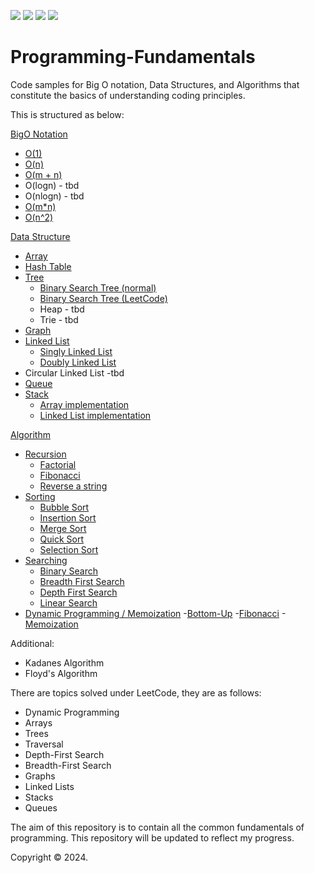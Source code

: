 [![](https://img.shields.io/github/stars/faisalkhan91/Programming-Fundamentals?style=social)](https://github.com/faisalkhan91/Programming-Fundamentals/stargazers)
[![](https://img.shields.io/github/forks/faisalkhan91/Programming-Fundamentals?style=social)](https://github.com/faisalkhan91/Programming-Fundamentals/fork)
[![](https://img.shields.io/github/watchers/faisalkhan91/Programming-Fundamentals?style=social)](https://github.com/faisalkhan91/Programming-Fundamentals/subscription)
[![](https://img.shields.io/github/followers/faisalkhan91?style=social)](https://github.com/faisalkhan91)

# Programming-Fundamentals
Code samples for Big O notation, Data Structures, and Algorithms that constitute the basics of understanding coding principles.

This is structured as below:

[BigO Notation](https://github.com/faisalkhan91/Programming-Fundamentals/tree/main/Big%20O%20Notation)
- [O(1)](https://github.com/faisalkhan91/Programming-Fundamentals/blob/main/Big%20O%20Notation/O(1).py)
- [O(n)](https://github.com/faisalkhan91/Programming-Fundamentals/blob/main/Big%20O%20Notation/O(n).py)
- [O(m + n)](https://github.com/faisalkhan91/Programming-Fundamentals/blob/main/Big%20O%20Notation/O(m%2Bn).py)
- O(logn) - tbd
- O(nlogn) - tbd
- [O(m*n)](https://github.com/faisalkhan91/Programming-Fundamentals/blob/main/Big%20O%20Notation/O(mxn).py)
- [O(n^2)](https://github.com/faisalkhan91/Programming-Fundamentals/blob/main/Big%20O%20Notation/O(n%5E2).py)

[Data Structure](https://github.com/faisalkhan91/Programming-Fundamentals/tree/main/Data%20Structures)
- [Array](https://github.com/faisalkhan91/Programming-Fundamentals/tree/main/Data%20Structures/Array)
- [Hash Table](https://github.com/faisalkhan91/Programming-Fundamentals/tree/main/Data%20Structures/Hash%20Table)
- [Tree](https://github.com/faisalkhan91/Programming-Fundamentals/tree/main/Data%20Structures/Tree)
  - [Binary Search Tree (normal)](https://github.com/faisalkhan91/Programming-Fundamentals/tree/main/Data%20Structures/Tree/Binary%20Tree/Binary%20Search%20Tree)
  - [Binary Search Tree (LeetCode)](https://github.com/faisalkhan91/Programming-Fundamentals/tree/main/Data%20Structures/Tree/LeetCode/Binary%20Search%20Tree)
  - Heap - tbd
  - Trie - tbd
- [Graph](https://github.com/faisalkhan91/Programming-Fundamentals/tree/main/Data%20Structures/Graph)
- [Linked List](https://github.com/faisalkhan91/Programming-Fundamentals/tree/main/Data%20Structures/Linked%20List)
  - [Singly Linked List](https://github.com/faisalkhan91/Programming-Fundamentals/tree/main/Data%20Structures/Linked%20List/Singly%20Linked%20List)
  - [Doubly Linked List](https://github.com/faisalkhan91/Programming-Fundamentals/tree/main/Data%20Structures/Linked%20List/Doubly%20Linked%20List)
 - Circular Linked List -tbd
- [Queue](https://github.com/faisalkhan91/Programming-Fundamentals/tree/main/Data%20Structures/Queue)
- [Stack](https://github.com/faisalkhan91/Programming-Fundamentals/tree/main/Data%20Structures/Stack)
  - [Array implementation](https://github.com/faisalkhan91/Programming-Fundamentals/tree/main/Data%20Structures/Stack/Array%20Implementation)
  - [Linked List implementation](https://github.com/faisalkhan91/Programming-Fundamentals/tree/main/Data%20Structures/Stack/Linked%20List%20Implementation)

[Algorithm](https://github.com/faisalkhan91/Programming-Fundamentals/tree/main/Algorithms)
- [Recursion](https://github.com/faisalkhan91/Programming-Fundamentals/tree/main/Algorithms/Recursion)
  - [Factorial](https://github.com/faisalkhan91/Programming-Fundamentals/blob/main/Algorithms/Recursion/Factorial.py)
  - [Fibonacci](https://github.com/faisalkhan91/Programming-Fundamentals/blob/main/Algorithms/Recursion/Fibonacci.py)
  - [Reverse a string](https://github.com/faisalkhan91/Programming-Fundamentals/blob/main/Algorithms/Recursion/Reverse_a_string.py)
- [Sorting](https://github.com/faisalkhan91/Programming-Fundamentals/tree/main/Algorithms/Sorting)
  - [Bubble Sort](https://github.com/faisalkhan91/Programming-Fundamentals/blob/main/Algorithms/Sorting/Bubble%20Sort.py)
  - [Insertion Sort](https://github.com/faisalkhan91/Programming-Fundamentals/blob/main/Algorithms/Sorting/Insertion%20Sort.py)
  - [Merge Sort](https://github.com/faisalkhan91/Programming-Fundamentals/blob/main/Algorithms/Sorting/Merge%20Sort.py)
  - [Quick Sort](https://github.com/faisalkhan91/Programming-Fundamentals/blob/main/Algorithms/Sorting/Quick%20Sort.py)
  - [Selection Sort](https://github.com/faisalkhan91/Programming-Fundamentals/blob/main/Algorithms/Sorting/Selection%20Sort.py)
- [Searching](https://github.com/faisalkhan91/Programming-Fundamentals/tree/main/Algorithms/Searching)
  - [Binary Search](https://github.com/faisalkhan91/Programming-Fundamentals/blob/main/Algorithms/Searching/Binary%20Search.py)
  - [Breadth First Search](https://github.com/faisalkhan91/Programming-Fundamentals/blob/main/Algorithms/Searching/Breadth%20First%20Search.py)
  - [Depth First Search](https://github.com/faisalkhan91/Programming-Fundamentals/blob/main/Algorithms/Searching/Depth%20First%20Search.py)
  - [Linear Search](https://github.com/faisalkhan91/Programming-Fundamentals/blob/main/Algorithms/Searching/Linear%20Search.py)
- [Dynamic Programming / Memoization](https://github.com/faisalkhan91/Programming-Fundamentals/tree/main/Algorithms/Dynamic%20Programming)
  -[Bottom-Up](https://github.com/faisalkhan91/Programming-Fundamentals/blob/main/Algorithms/Dynamic%20Programming/Bottom-Up.py)
  -[Fibonacci](https://github.com/faisalkhan91/Programming-Fundamentals/blob/main/Algorithms/Dynamic%20Programming/Fibonacci.py)
  -[Memoization](https://github.com/faisalkhan91/Programming-Fundamentals/blob/main/Algorithms/Dynamic%20Programming/Memoization.py)

Additional:
- Kadanes Algorithm
- Floyd's Algorithm

There are topics solved under LeetCode, they are as follows:
- Dynamic Programming
- Arrays
- Trees
- Traversal
 - Depth-First Search
 - Breadth-First Search
- Graphs
- Linked Lists
- Stacks
- Queues

The aim of this repository is to contain all the common fundamentals of programming. This repository will be updated to reflect my progress.

Copyright © 2024.
